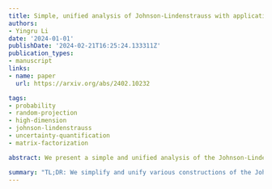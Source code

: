```yaml
---
title: Simple, unified analysis of Johnson-Lindenstrauss with applications
authors:
- Yingru Li
date: '2024-01-01'
publishDate: '2024-02-21T16:25:24.133311Z'
publication_types:
- manuscript
links:
- name: paper
  url: https://arxiv.org/abs/2402.10232

tags:
- probability
- random-projection
- high-dimension
- johnson-lindenstrauss
- uncertainty-quantification
- matrix-factorization

abstract: We present a simple and unified analysis of the Johnson-Lindenstrauss (JL) lemma, a cornerstone in the field of dimensionality reduction critical for managing high-dimensional data. Our approach not only simplifies the understanding but also unifies various constructions under the JL framework, including spherical, binary-coin, sparse JL, Gaussian and sub-Gaussian models. This simplification and unification make significant strides in preserving the intrinsic geometry of data, essential across diverse applications from streaming algorithms to reinforcement learning. Notably, we deliver the first rigorous proof of the spherical construction's effectiveness and provide a general class of sub-Gaussian constructions within this simplified framework. At the heart of our contribution is an innovative extension of the Hanson-Wright inequality to high dimensions, complete with explicit constants. By employing simple yet powerful probabilistic tools and analytical techniques, such as an enhanced diagonalization process, our analysis not only solidifies the JL lemma's theoretical foundation by removing an independence assumption but also extends its practical reach, showcasing its adaptability and importance in contemporary computational algorithms.

summary: "TL;DR: We simplify and unify various constructions of the Johnson-Lindenstrauss (JL) lemma, including spherical and sub-Gaussian models, and provide the first rigorous proof for spherical construction’s effectiveness. Our work extends the Hanson-Wright inequality and solidifies the JL lemma’s theoretical foundation, enhancing its practical applications in computational algorithms."
---
```

